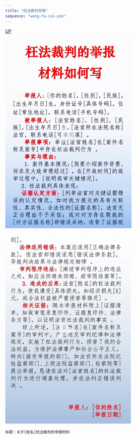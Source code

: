 ```yaml
---
title: "枉法裁判举报"
sequence: "wang-fa-cai-pan"
---
```


[UP](/law/law-home.html)

![](/assets/images/law/template/report/wang-fa-cai-pan-001.png)

![](/assets/images/law/template/report/wang-fa-cai-pan-002.png)

```text
标题：关于[姓名]枉法裁判的举报材料
```
